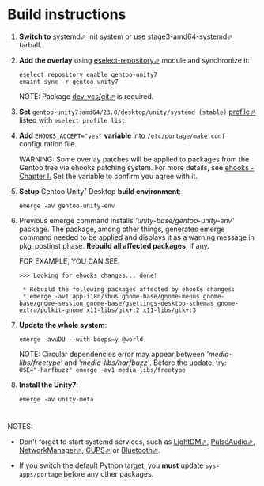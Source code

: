 # Build instructions

1. **Switch to** [systemd⬀][sysd] init system or use [stage3-amd64-systemd⬀][s3] tarball.

2. **Add the overlay** using [eselect-repository⬀][erepo] module and synchronize it:

   `eselect repository enable gentoo-unity7`
   <br/>
   `emaint sync -r gentoo-unity7`

   NOTE: Package [dev-vcs/git⬀][git] is required.

3. **Set** `gentoo-unity7:amd64/23.0/desktop/unity/systemd (stable)` [profile⬀][ep] listed with `eselect profile list`.

4. **Add** `EHOOKS_ACCEPT="yes"` **variable** into `/etc/portage/make.conf` configuration file.

   WARNING: Some overlay patches will be applied to packages from the Gentoo tree via ehooks patching system. For more details, see [ehooks - Chapter I.][ehooks] Set the variable to confirm you agree with it.

5. **Setup** Gentoo Unity⁷ Desktop **build environment**:

   `emerge -av gentoo-unity-env`

6. Previous emerge command installs *'unity-base/gentoo-unity-env'* package. The package, among other things, generates emerge command needed to be applied and displays it as a warning message in pkg_postinst phase. **Rebuild all affected packages**, if any.

   FOR EXAMPLE, YOU CAN SEE:
   ```
   >>> Looking for ehooks changes... done!

    * Rebuild the following packages affected by ehooks changes:
    * emerge -av1 app-i18n/ibus gnome-base/gnome-menus gnome-base/gnome-session gnome-base/gsettings-desktop-schemas gnome-extra/polkit-gnome x11-libs/gtk+:2 x11-libs/gtk+:3
   ```

7. **Update the whole system**:

   `emerge -avuDU --with-bdeps=y @world`

   NOTE: Circular dependencies error may appear between *'media-libs/freetype'* and *'media-libs/harfbuzz'*. Before the update, try:
   <br/>
   `USE="-harfbuzz" emerge -av1 media-libs/freetype`

8. **Install the Unity7**:

   `emerge -av unity-meta`

#

NOTES:

- Don't forget to start systemd services, such as [LightDM⬀][ldm], [PulseAudio⬀][pa], [NetworkManager⬀][nm], [CUPS⬀][cups] or [Bluetooth⬀][bt].

- If you switch the default Python target, you **must** update `sys-apps/portage` before any other packages.

[//]: # (LINKS)
[bt]: https://wiki.gentoo.org/wiki/Bluetooth#systemd
[cups]: https://wiki.gentoo.org/wiki/Printing#systemd
[ehooks]: ehooks.md
[ep]: https://wiki.gentoo.org/wiki/Handbook:AMD64/Installation/Base#Choosing_the_right_profile
[erepo]: https://wiki.gentoo.org/wiki/Eselect/Repository
[git]: https://wiki.gentoo.org/wiki/Git
[ldm]: https://wiki.gentoo.org/wiki/LightDM#systemd
[mu]: https://wiki.gentoo.org/wiki/Merge-usr
[nm]: https://wiki.gentoo.org/wiki/NetworkManager#systemd
[pa]: https://wiki.gentoo.org/wiki/PulseAudio#systemd
[s3]: https://wiki.gentoo.org/wiki/Handbook:AMD64/Installation/Stage#Downloading_the_stage_file
[sysd]: https://wiki.gentoo.org/wiki/Systemd
